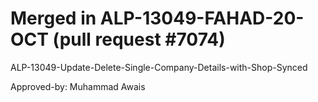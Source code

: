 # Merged in ALP-13049-FAHAD-20-OCT (pull request #7074)

ALP-13049-Update-Delete-Single-Company-Details-with-Shop-Synced

Approved-by: Muhammad Awais
